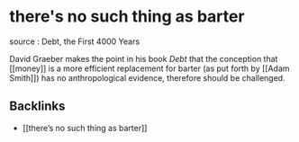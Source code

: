 # there's no such thing as barter

source
: Debt, the First 4000 Years

David Graeber makes the point in his book _Debt_ that the conception that [[money]] is a more efficient replacement for barter (as put forth by [[Adam Smith]]) has no anthropological evidence, therefore should be challenged.


<a id="org120f606"></a>

## Backlinks

-   [[there&rsquo;s no such thing as barter]]
